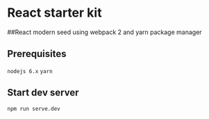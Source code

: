 # React starter kit

##React modern seed using webpack 2 and yarn package manager

## Prerequisites
`nodejs 6.x`
`yarn`

## Start dev server
```npm run serve.dev ```